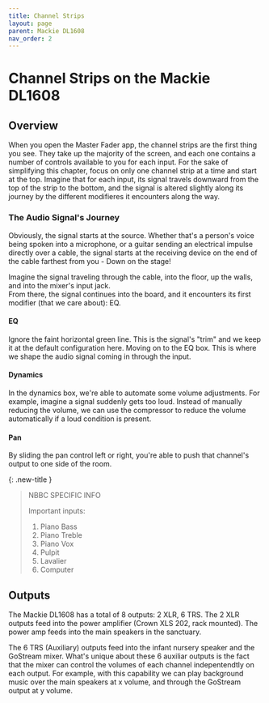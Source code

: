 ```yaml
---
title: Channel Strips
layout: page
parent: Mackie DL1608
nav_order: 2
---
```


# Channel Strips on the Mackie DL1608

## Overview
When you open the Master Fader app, the channel strips are the first thing you see. They take up the majority of the screen, and each one contains a number of controls available to you for each input. For the sake of simplifying this chapter, focus on only one channel strip at a time and start at the top. Imagine that for each input, its signal travels downward from the top of the strip to the bottom, and the signal is altered slightly along its journey by the different modifieres it encounters along the way.

### The Audio Signal's Journey
Obviously, the signal starts at the source. Whether that's a person's voice being spoken into a microphone, or a guitar sending an electrical impulse directly over a cable, the signal starts at the receiving device on the end of the cable farthest from you - Down on the stage!

Imagine the signal traveling through the cable, into the floor, up the walls, and into the mixer's input jack.<br>
From there, the signal continues into the board, and it encounters its first modifier (that we care about): EQ.

#### EQ
Ignore the faint horizontal green line. This is the signal's "trim" and we keep it at the default configuration here.
Moving on to the EQ box. This is where we shape the audio signal coming in through the input.

#### Dynamics
In the dynamics box, we're able to automate some volume adjustments. For example, imagine a signal suddenly gets too loud. Instead of manually reducing the volume, we can use the compressor to reduce the volume automatically if a loud condition is present.

#### Pan
By sliding the pan control left or right, you're able to push that channel's output to one side of the room.

{: .new-title }
> NBBC SPECIFIC INFO
>
> Important inputs:
> 1. Piano Bass
> 2. Piano Treble
> 3. Piano Vox
> 4. Pulpit
> 5. Lavalier
> 6. Computer

## Outputs
The Mackie DL1608 has a total of 8 outputs: 2 XLR, 6 TRS.
The 2 XLR outputs feed into the power amplifier (Crown XLS 202, rack mounted). The power amp feeds into the main speakers in the sanctuary.

The 6 TRS (Auxiliary) outputs feed into the infant nursery speaker and the GoStream mixer.
What's unique about these 6 auxiliar outputs is the fact that the mixer can control the volumes of each channel indepentendtly on each output.
For example, with this capability we can play background music over the main speakers at x volume, and through the GoStream output at y volume.
